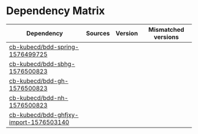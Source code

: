 # Dependency Matrix

Dependency | Sources | Version | Mismatched versions
---------- | ------- | ------- | -------------------
[cb-kubecd/bdd-spring-1576499725](https://github.com/cb-kubecd/bdd-spring-1576499725.git) |  | []() | 
[cb-kubecd/bdd-sbhg-1576500823](https://github.com/cb-kubecd/bdd-sbhg-1576500823.git) |  | []() | 
[cb-kubecd/bdd-gh-1576500823](https://github.com/cb-kubecd/bdd-gh-1576500823.git) |  | []() | 
[cb-kubecd/bdd-nh-1576500823](https://github.com/cb-kubecd/bdd-nh-1576500823.git) |  | []() | 
[cb-kubecd/bdd-ghfjxy-import-1576503140](https://github.com/cb-kubecd/bdd-ghfjxy-import-1576503140.git) |  | []() | 

